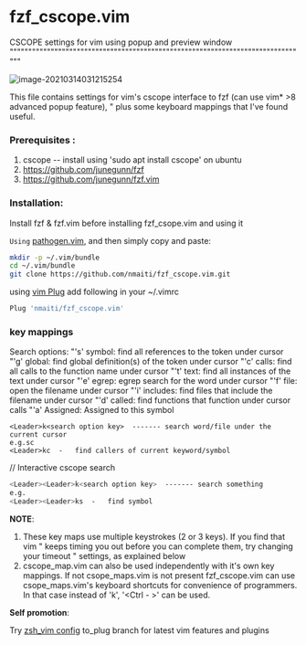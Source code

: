# fzf_cscope.vim

 CSCOPE settings for vim using popup and preview window
""""""""""""""""""""""""""""""""""""""""""""""""""""""""""""""""""""""""""""""""

![image-20210314031215254](https://raw.githubusercontent.com/nmaiti/fzf_cscope.vim/master/screenshoot.png)





 This file contains settings for vim's cscope interface to fzf (can use vim* >8 advanced popup feature), " plus some keyboard mappings that I've found useful.

### Prerequisites  : 

1. cscope  -- install using 'sudo apt install cscope' on ubuntu
2. https://github.com/junegunn/fzf
3. https://github.com/junegunn/fzf.vim

### Installation:

Install fzf & fzf.vim before installing fzf_csope.vim and using it

`Using`  [pathogen.vim](https://github.com/tpope/vim-pathogen), and then simply copy and paste:

```sh
mkdir -p ~/.vim/bundle
cd ~/.vim/bundle
git clone https://github.com/nmaiti/fzf_cscope.vim.git
```

using [vim Plug](https://github.com/junegunn/vim-plug) add following in your ~/.vimrc

```sh
Plug 'nmaiti/fzf_cscope.vim'
```



### **key mappings**

Search options:
"'s'   symbol: find all references to the token under cursor
"'g'   global: find global definition(s) of the token under cursor
"'c'   calls:  find all calls to the function name under cursor
"'t'   text:   find all instances of the text under cursor
"'e'   egrep:  egrep search for the word under cursor
"'f'   file:   open the filename under cursor
"'i'   includes: find files that include the filename under cursor
"'d'   called: find functions that function under cursor calls
"'a'   Assigned: Assigned to this symbol

```shell
<Leader>k<search option key>  ------- search word/file under the current cursor
e.g.sc
<Leader>kc  -   find callers of current keyword/symbol
```

// Interactive cscope search

```sh
<Leader><Leader>k<search option key>  ------- search something
e.g.
<Leader><Leader>ks  -   find symbol
```

**NOTE**:

1. These key maps use multiple keystrokes (2 or 3 keys).  If you find that vim
   " keeps timing you out before you can complete them, try changing your timeout
   " settings, as explained below
2. cscope_map.vim can also be used independently with it's own key mappings. If not csope_maps.vim is not present fzf_cscope.vim can use csope_maps.vim's keyboard shortcuts for convenience of programmers.
      In that case instead of '<Leader>k', '<Ctrl - \>' can be used.
 
 **Self promotion**:
 
 Try [zsh_vim config](https://github.com/nmaiti/zsh-vim-config/tree/to_plug) to_plug branch for latest vim features and plugins

